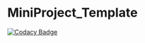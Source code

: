 # MiniProject_Template

[![Codacy Badge](https://api.codacy.com/project/badge/Grade/a27374dd3b574e58a6812226b16cd206)](https://app.codacy.com/gh/Sachinrudra/MiniProject_Template?utm_source=github.com&utm_medium=referral&utm_content=Sachinrudra/MiniProject_Template&utm_campaign=Badge_Grade_Settings)